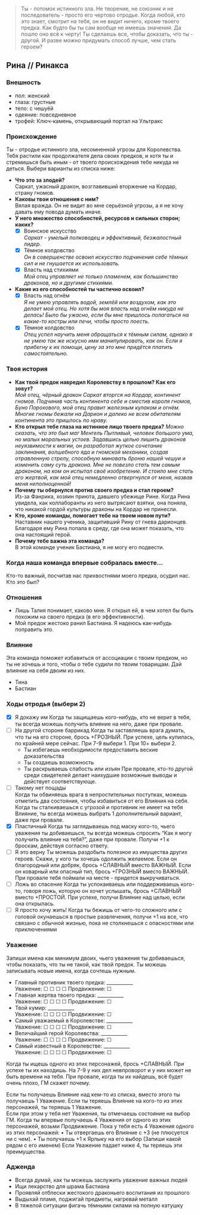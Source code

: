 > Ты - потомок истинного зла. Не творение, не союзник и не последователь - просто его чертово отродье. Когда любой, кто это знает, смотрит на тебя, он не видит ничего, кроме твоего предка. Как будто бы ты сам вообще не имеешь значения. Да пошло оно всё к черту! Ты сделаешь все, чтобы доказать, что ты - другой. И разве можно придумать способ лучше, чем стать героем?

## Рина // Ринакса 

### Внешность
- пол: женский
- глаза: грустные
- тело: с чешуёй
- одеяние: повседневное
- трофей: Ключ-камень, открывающий портал на Ультракс

### Происхождение
Ты - отродье истинного зла, несомненной угрозы для Королевства. Тебя растили как продолжателя дела своих предков, и хотя ты и стремишься быть иным - от твоего происхождения тебе никуда не деться. Выбери варианты из списка ниже:  
- **Что это за злодей?**  
  Саркат, ужасный дракон, возглавивший вторжение на Кордар, страну гномов.
- **Каковы твои отношения с ним?**  
  Вялая вражда. Он не видит во мне серьёзной угрозы, а я не хочу давать ему повода думать иначе.
- **У него множество способностей, ресурсов и сильных сторон; каких?**  
  - [x] Воинское искусство  
  _Саркат - умелый полководец и эффективный, безжалостный лидер._
  - [x] Тёмное колдовство  
  _Он в совершенстве освоил искусство подчинения себе тёмных сил и не гнушается их использовать._
  - [x] Власть над стихиями  
  _Мой отец управляет не только пламенем, как большинство драконов, но и другими стихиями._
- **Какие из его способностей ты частично освоил?**  
  - [x] Власть над огнём  
  _Я не умею управлять водой, землёй или воздухом, как это делает мой отец. Но хотя бы моя власть над огнём никуда не делась!_
  _Было бы ужасно, если бы мне пришлось полагаться на какие-то костры или печи, чтобы просто поесть._
  - [x] Тёмное колдовство  
  _Отец успел научить меня обращаться к тёмным силам, однако я не умею так же искусно ими манипулировать, как он._
  _Если я прибегну к их помощи, цену за это мне придётся платить самостоятельно._

### Твоя история
- **Как твой предок навредил Королевству в прошлом? Как его зовут?**  
  _Мой отец, чёрный дракон Саркат вторгся на Кордар, континент гномов. Подчинив часть континента себе и сместив короля гномов, Буно Порохового, мой отец правит железным кулаком и огнём._
  _Многие гномы бежали на Дарион и далеко не всем обитателям континента это пришлось по нраву._
- **Кто открыл тебе глаза на истинное лицо твоего предка?**
  _Можно сказать, что это был маг Менгель Пытливый, человек большого ума, но малых моральных устоев. Задавшись целью лишить драконов неуязвимости к магии, он разработал жуткое сочетание заклинания, волшебного яда и гномской механики, создав отравленную стрелу, способную миновать броню нашей чешуи и изменить саму суть дракона. Мне не повезло стать тем самым драконом, на ком он испытал своё изобретение.
  И стоило мне стать его жертвой, как мой отец немедленно отвергнулся от меня, назвав меня неполноценной!_
- **Почему ты обернулся против своего предка и стал героем?**  
Из-за Фанрика, хозяин приюта, давшего убежище Рине. Когда Рина увидела, как коллаборанты из него вытрясают взятки, она поняла, что никакой гордой культуры драконы на Кордар не принесли.
- **Кто, кроме команды, помогает тебе на твоем новом пути?**  
Наставник нашего ученика, защитивший Рину от гнева дарионцев. Благодаря ему Рина попала в среду, где она может показать, что она настоящий герой.
- **Почему тебе важна эта команда?**  
В этой команде ученик Бастиана, я не могу его подвести.

### Когда наша команда впервые собралась вместе...
Кто-то важный, посчитав нас прихвостнями моего предка, осудил нас. Кто это был?

### Отношения
- Лишь Талия понимает, каково мне. Я открыл ей, в чем хотел бы быть похожим на своего предка (в его эффективности).
- Мой предок жестоко ранил Бастиана. Я надеюсь как-нибудь поправить это.

### Влияние
Эта команда поможет избавиться от ассоциации с твоим предком, но ты не хочешь и того, чтобы о тебе судили по твоим товарищам. Дай влияние на себя двоим из них.
- Тина
- Бастиан

### Ходы отродья (выбери 2)
- [x] Я докажу им
  Когда ты защищаешь кого-нибудь, кто не верит в тебя, ты всегда можешь получить влияние на него, даже при провале. 
- [ ] На другой стороне баррикад
  Когда ты заставляешь врага думать, что ты на его стороне, брось +ГРОЗНЫЙ. При успехе, цель купилась, по крайней мере сейчас. При 7-9 выбери 1. При 10+ выбери 2.
  - Ты избегаешь необходимости предоставить веские доказательства
  - Ты создаешь возможность
  - Ты раскрываешь слабость или изъян
  При провале, кто-то другой среди свидетелей делает наихудшие возможные выводы и действует соответствующе.
- [ ] Такому нет пощады  
  Когда ты обвиняешь врага в непростительных поступках, можешь отметить два состояния, чтобы избавиться от его Влияния на себя. Когда ты сталкиваешься с угрозой и противник не имеет на тебя Влияние, ты всегда можешь выбрать 1 дополнительный вариант, даже при провале. 
- [x] Пластичный 
  Когда ты заглядываешь под маску кого-то, чьего уважения ты добиваешься, ты всегда можешь спросить “Как я могу получить влияние на тебя?”, даже при провале. Получи +1 к броскам, действуя согласно ответу. 
- [ ] Я это верну 
  Ты можешь раздобыть полезное из имущества других героев. Скажи, у кого ты хочешь одолжить желаемое. Если он благородный или добряк, брось +СЛАВНЫЙ вместо ВАЖНЫЙ. Если он коварный или опасный тип, брось +ГРОЗНЫЙ вместо ВАЖНЫЙ. При провале тебя поймали на месте - придется выкручиваться.
- [ ] Ложь во спасение
  Когда ты успокаиваешь или поддерживаешь кого-то, говоря ложь, которую он хочет услышать, брось +СЛАВНЫЙ вместо +ПРОСТОЙ. При успехе, получи Влияние над целью, если она открылась.
- [ ] Я просто хочу жить! 
  Когда ты бежишь от чего-то сложного или с головой окунаешься в простые развлечения, получи +1 на все, что связано с обычной жизнью, пока не столкнешься с опасностями или приключениями

### Уважение
Запиши имена как минимум двоих, чьего уважения ты добиваешься, чтобы показать, что ты не такой, как твой предок. Ты можешь записывать новые имена, когда сочтешь нужным.

- Главный противник твоего предка: ___________  
  Уважение: ☐ ☐ ☐ ☐   Продвижение: ☐  
- Главная жертва твоего предка: ___________  
  Уважение: ☐ ☐ ☐ ☐   Продвижение: ☐  
- Твой кумир: ___________  
  Уважение: ☐ ☐ ☐ ☐   Продвижение: ☐  
- Самый уважаемый в Королевстве: ___________  
  Уважение: ☐ ☐ ☐ ☐   Продвижение: ☐  
- Величайший герой Королевства: ___________  
  Уважение: ☐ ☐ ☐ ☐   Продвижение: ☐  
- Самый известный в Королевстве: ___________  
  Уважение: ☐ ☐ ☐ ☐   Продвижение: ☐  

Когда ты ищешь одного из этих персонажей, брось +СЛАВНЫЙ. При успехе ты их находишь.
На 7-9 у них дел невпроворот и у них может не быть времени на тебя.
При провале, когда ты их найдешь, всё будет очень плохо, ГМ скажет почему. 

Если ты получаешь Влияние над кем-то из списка, вместо этого ты получаешь 1 Уважение. Если ты теряешь Влияние на кого-то из этих персонажей, ты теряешь 1 Уважение.  
Если при этом у тебя нет Уважения, ты отмечаешь состояние на выбор ГМ. Когда ты впервые получаешь 4 Уважения от одного из этих персонажей, возьми Продвижение.
Пока у тебя есть 4 Уважения одного из этих персонажей:
• Ты отвергаешь его Влияние с +3 (не плюсуется ни с чем).
• Ты получаешь +1 к Ярлыку на его выбор (Запиши какой рядом с его именем)
Если Уважение падает ниже 4, ты теряешь эти преимущества.

### Адженда
- Всегда думай, как ты можешь заслужить уважение важных людей
- Ищи лекарство для шрама Бастиана
- Проявляй отблески жестокого драконьего воспитания из прошлого
- Выдыхай пламя, поджигай предметы, нагревай металл
- В тяжелой ситуации фигачь тёмными силами на полную катушку


